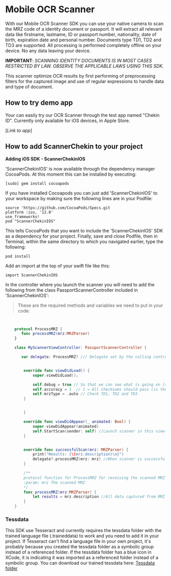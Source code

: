 # Mobile OCR Scanner

With our Mobile OCR Scanner SDK you can use your native camera to scan the MRZ code of a identity document or passport. It will extract all relevant data like firstname, lastname, ID or passport number, nationality, date of birth, expiration date and personal number. Documents type TD1, TD2 and TD3 are supported. All processing is performed completely offline on your device. No any data leaving your device.

**IMPORTANT**: *SCANNING IDENTITY DOCUMENTS IS IN MOST CASES RESTRICTED BY LAW. OBSERVE THE APPLICABLE LAWS USING THIS SDK.*

This scanner optimize OCR results by first performing of preprocessing filters for the captured image and use of regular expressions to handle data and type of document.
## How to try demo app

Your can easily try our OCR Scanner through the test app named "Chekin ID". Currently only available for iOS devices, in Apple Store.

[*Link to app*]
## How to add ScannerChekin to your project

**Adding iOS SDK - ScannerChekinIOS**

'ScannerChekinIOS' is now available through the dependency manager CocoaPods. At this moment this can be installed by executing:

`[sudo] gem install cocoapods`

If you have installed Cocoapods you can just add 'ScannerChekinIOS' to your workspace by making sure the following lines are in your Podfile:

`source 'https://github.com/CocoaPods/Specs.git`<br>
`platform :ios, '12.0'`<br>
`use_frameworks!`<br>
`pod "ScannerChekinIOS"`<br>

This tells CocoaPods that you want to include the 'ScannerChekinIOS' SDK as a dependency for your project. Finally, save and close Podfile, then in Terminal, within the same directory to which you navigated earlier, type the following:

`pod install`

Add an import at the top of your swift file like this:

`import ScannerChekinIOS`

In the controller where you launch the scanner you will need to add the following from the class PassportScannerController included in 'ScannerChekinIOS':

> These are the required methods and variables we need to put in your code:

```swift


    protocol ProcessMRZ {
       func processMRZ(mrz:MRZParser)
    }

    class MyScannerViewController: PassportScannerController {

       var delegate: ProcessMRZ? /// Delegate set by the calling controller so that we can pass on ProcessMRZ events.


        override func viewDidLoad() {
            super.viewDidLoad();

            self.debug = true // So that we can see what is going on (scan text and quality indicator)
            self.accuracy = 1  // 1 = All checksums should pass (is the default so we could skip this line)
            self.mrzType = .auto // Check TD1, TD2 and TD3  
        }


        }

        override func viewDidAppear(_ animated: Bool) {
            super.viewDidAppear(animated)
            self.StartScan(sender: self) //Launch scanner in this view controller
        }


        override func successfulScan(mrz: MRZParser) {
            print("Results: {\(mrz.description)\n}")
            delegate?.processMRZ(mrz: mrz) //When scanner is successful, get results.
        }  

        /**
        protocol function for ProcessMRZ for receiving the scanned MRZ
        :param: mrz The scanned MRZ
        */
        func processMRZ(mrz:MRZParser) {
            let results = mrz.description //All data captured from MRZ code.
        }
    }
```


### Tessdata

This SDK use Tesseract and currently requires the tessdata folder with the trained language file (.traineddata) to work and you need to add it in your project. If Tesseract can't find a language file in your own project, it's probably because you created the tessdata folder as a symbolic group instead of a referenced folder. If the tessdata folder has a blue icon in XCode, it is indicating it was imported as a referenced folder instead of a symbolic group. You can download our trained tessdata here: [Tessdata folder](https://we.tl/t-u33oQYLVG1)
